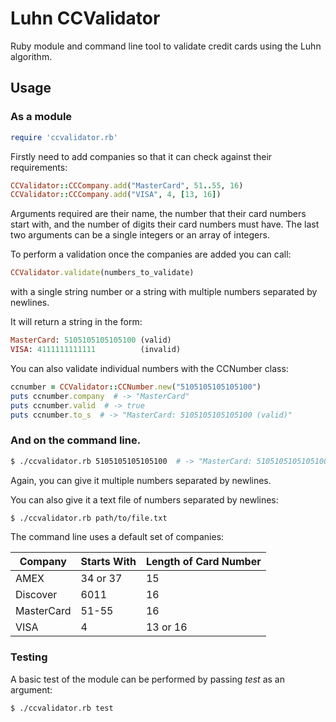 # Luhn CCValidator #

Ruby module and command line tool to validate credit cards using the Luhn algorithm.

## Usage ##

### As a module ###

```ruby
require 'ccvalidator.rb'
```
    
Firstly need to add companies so that it can check against their requirements:

```ruby
CCValidator::CCCompany.add("MasterCard", 51..55, 16)
CCValidator::CCCompany.add("VISA", 4, [13, 16])
```

Arguments required are their name, the number that their card numbers start with, and the number of digits their card numbers must have.  The last two arguments can be a single integers or an array of integers.
    
To perform a validation once the companies are added you can call:

```ruby
CCValidator.validate(numbers_to_validate)
```

with a single string number or a string with multiple numbers separated by newlines.

It will return a string in the form:

```ruby
MasterCard: 5105105105105100 (valid)
VISA: 4111111111111          (invalid)
```

You can also validate individual numbers with the CCNumber class:

```ruby
ccnumber = CCValidator::CCNumber.new("5105105105105100")
puts ccnumber.company  # -> "MasterCard"
puts ccnumber.valid  # -> true
puts ccnumber.to_s  # -> "MasterCard: 5105105105105100 (valid)"
```

### And on the command line. ###

```bash
$ ./ccvalidator.rb 5105105105105100  # -> "MasterCard: 5105105105105100 (valid)"
```

Again, you can give it multiple numbers separated by newlines.
    
You can also give it a text file of numbers separated by newlines:

```bash
$ ./ccvalidator.rb path/to/file.txt
```
    
The command line uses a default set of companies:

| Company    | Starts With | Length of Card Number |
| ---------- | ----------- | --------------------- |
| AMEX       | 34 or 37    | 15                    |
| Discover   | 6011        | 16                    |
| MasterCard | 51-55       | 16                    |
| VISA       | 4           | 13 or 16              |

### Testing ###

A basic test of the module can be performed by passing *test* as an argument:

```bash
$ ./ccvalidator.rb test
```
